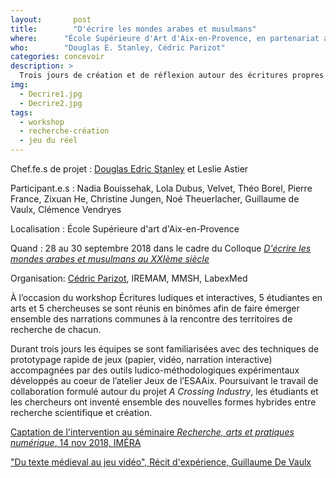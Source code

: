 ```yaml
---
layout:		  post
title:  	  "D'écrire les mondes arabes et musulmans"
where:      "École Supérieure d'Art d'Aix-en-Provence, en partenariat avec l'IMÉRA et l'antiAtlas des frontières"
who:        "Douglas E. Stanley, Cédric Parizot"
categories: concevoir
description: >
  Trois jours de création et de réflexion autour des écritures propres aux méthodes scientifiques et artistiques.
img:
  - Decrire1.jpg
  - Decrire2.jpg
tags:
  - workshop
  - recherche-création
  - jeu du réel
---
```


Chef.fe.s de projet :  [Douglas Edric Stanley](https://abstractmachine.net/) et Leslie Astier

Participant.e.s : Nadia Bouissehak, Lola Dubus, Velvet, Théo Borel, Pierre France, Zixuan He, Christine Jungen, Noé Theuerlacher, Guillaume de Vaulx, Clémence Vendryes

Localisation : École Supérieure d'art d'Aix-en-Provence

Quand : 28 au 30 septembre 2018 dans le cadre du Colloque [*D'écrire les mondes arabes et musulmans au XXIème siècle*](https://www.antiatlas.net/decrire-les-mondes-arabes-et-musulmans-au-21eme-siecle/)

Organisation: [Cédric Parizot](https://univ-amu.academia.edu/CedricPARIZOT), IREMAM, MMSH, LabexMed

À l’occasion du workshop Écritures ludiques et interactives, 5 étudiantes en arts et 5 chercheuses se sont réunis en binômes afin de faire émerger ensemble des narrations communes à la rencontre des territoires de recherche de chacun. 

Durant trois jours les équipes se sont familiarisées avec des techniques de prototypage rapide de jeux (papier, vidéo, narration interactive) accompagnées par des outils ludico-méthodologiques expérimentaux développés au coeur de l’atelier Jeux de l’ESAAix. Poursuivant le travail de collaboration formulé autour du projet *A Crossing Industry*, les étudiants et les chercheurs ont inventé ensemble des nouvelles formes hybrides entre recherche scientifique et création.

[Captation de l'intervention au séminaire *Recherche, arts et pratiques numérique*, 14 nov 2018, IMÉRA](https://youtu.be/8M_o5HOgOT0?t=1757)

["Du texte médieval au jeu vidéo", Récit d'expérience, Guillaume De Vaulx](https://www.antiatlas.net/guillaume-devaulx-et-lola-dubus-du-texte-medieval-au-jeu-video/)


